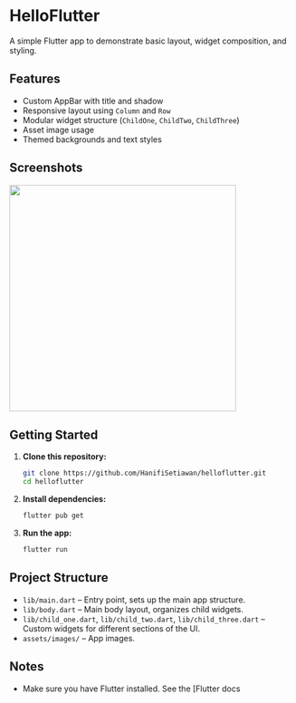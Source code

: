 # HelloFlutter

A simple Flutter app to demonstrate basic layout, widget composition, and styling.

## Features

- Custom AppBar with title and shadow
- Responsive layout using `Column` and `Row`
- Modular widget structure (`ChildOne`, `ChildTwo`, `ChildThree`)
- Asset image usage
- Themed backgrounds and text styles

## Screenshots

<img src="https://cdn.discordapp.com/attachments/945123026410831952/1378334442778787890/Screenshot_1748690909.png?ex=683c397b&is=683ae7fb&hm=3cba1e3d9cc74139027dcae28e28837d1fa5f3886e321dab7e2f64e333d1b7de&" width="400"/>

## Getting Started

1. **Clone this repository:**

   ```sh
   git clone https://github.com/HanifiSetiawan/helloflutter.git
   cd helloflutter
   ```

2. **Install dependencies:**

   ```sh
   flutter pub get
   ```

3. **Run the app:**
   ```sh
   flutter run
   ```

## Project Structure

- `lib/main.dart` – Entry point, sets up the main app structure.
- `lib/body.dart` – Main body layout, organizes child widgets.
- `lib/child_one.dart`, `lib/child_two.dart`, `lib/child_three.dart` – Custom widgets for different sections of the UI.
- `assets/images/` – App images.

## Notes

- Make sure you have Flutter installed. See the [Flutter docs

